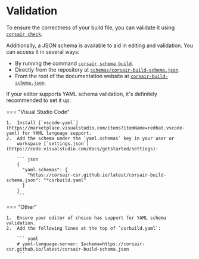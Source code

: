 # Validation

To ensure the correctness of your build file, you can validate it using [`corsair check`](../cli.md#corsair-check).

Additionally, a JSON schema is available to aid in editing and validation. You can access it in several ways:

* By running the command [`corsair schema build`](../cli.md#corsair-schema).
* Directly from the repository at [`schemas/corsair-build-schema.json`](https://raw.githubusercontent.com/esynr3z/corsair/refs/heads/dev2/schemas/corsair-build-schema.json).
* From the root of the documentation website at [`corsair-build-schema.json`](../corsair-build-schema.json).

If your editor supports YAML schema validation, it's definitely recommended to set it up:

=== "Visual Studio Code"

    1.  Install [`vscode-yaml`](https://marketplace.visualstudio.com/items?itemName=redhat.vscode-yaml) for YAML language support.
    2.  Add the schema under the `yaml.schemas` key in your user or
        workspace [`settings.json`](https://code.visualstudio.com/docs/getstarted/settings):

        ``` json
        {
          "yaml.schemas": {
            "https://corsair-csr.github.io/latest/corsair-build-schema.json": "*csrbuild.yaml"
          }
        }
        ```

=== "Other"

    1.  Ensure your editor of choice has support for YAML schema validation.
    2.  Add the following lines at the top of `csrbuild.yaml`:

        ``` yaml
        # yaml-language-server: $schema=https://corsair-csr.github.io/latest/corsair-build-schema.json
        ```
